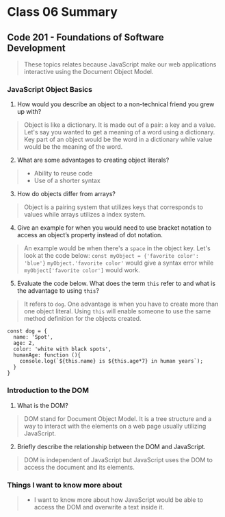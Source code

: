 # Class 06 Summary
## Code 201 - Foundations of Software Development

> These topics relates because JavaScript make our web applications interactive using the Document Object Model.

### JavaScript Object Basics
1. How would you describe an object to a non-technical friend you grew up with?
  > Object is like a dictionary. It is made out of a pair: a key and a value. Let's say you wanted to get a meaning of a word using a dictionary. Key part of an object would be the word in a dictionary while value would be the meaning of the word.
2. What are some advantages to creating object literals?
  > * Ability to reuse code
  > * Use of a shorter syntax
3. How do objects differ from arrays?
  > Object is a pairing system that utilizes keys that corresponds to values while arrays utilizes a index system.
4. Give an example for when you would need to use bracket notation to access an object’s property instead of dot notation.
  > An example would be when there's a `space` in the object key. Let's look at the code below:
  > `const myObject = {'favorite color': 'blue'}`
  > `myObject.'favorite color'` would give a syntax error while `myObject['favorite color']` would work.
5. Evaluate the code below. What does the term `this` refer to and what is the advantage to using `this`?
  > It refers to `dog`. One advantage is when you have to create more than one object literal. Using `this` will enable someone to use the same method definition for the objects created.
  ```
  const dog = {
    name: 'Spot',
    age: 2,
    color: 'white with black spots',
    humanAge: function (){
      console.log(`${this.name} is ${this.age*7} in human years`);
    }
  }
  ```

### Introduction to the DOM
1. What is the DOM?
  > DOM stand for Document Object Model. It is a tree structure and a way to interact with the elements on a web page usually utilizing JavaScript.
2. Briefly describe the relationship between the DOM and JavaScript.
  > DOM is independent of JavaScript but JavaScript uses the DOM to access the document and its elements.

### Things I want to know more about
  > * I want to know more about how JavaScript would be able to access the DOM and overwrite a text inside it.